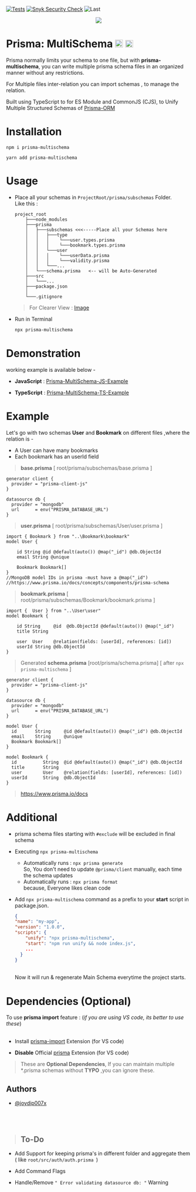 [![Tests](https://github.com/joydip007x/Prisma-MultiSchema/actions/workflows/tests.yml/badge.svg?branch=main)](https://github.com/joydip007x/Prisma-MultiSchema/actions/workflows/tests.yml)
[![Snyk Security Check](https://github.com/joydip007x/Prisma-MultiSchema/actions/workflows/snyk.yml/badge.svg?branch=main)](https://github.com/joydip007x/Prisma-MultiSchema/actions/workflows/snyk.yml) ![Last](https://img.shields.io/github/last-commit/joydip007x/Prisma-MultiSchema)


<p align="center">

<img src="https://media.giphy.com/media/v1.Y2lkPTc5MGI3NjExOTU5NmYyYzI0NGU2NTI4YTUyY2ZjN2IyZjBiY2QzYWIwZmRjMDQ2MCZlcD12MV9pbnRlcm5hbF9naWZzX2dpZklkJmN0PWc/cNWy8aU7WT0V2hwiUy/giphy.gif">

</p>

# Prisma: MultiSchema    <img height="21" src="https://img.shields.io/badge/javascript-%23323330.svg?style=for-the-badge&logo=javascript&logoColor=%23F7DF1E"> <img height="20.5" src="https://badges.frapsoft.com/typescript/love/typescript.png?v=101)](https://github.com/ellerbrock/typescript-badges">

Prisma normally limits your schema to one file, but with <b>prisma-multischema</b>, you can write multiple prisma schema files in an organized manner without any restrictions.

For Multiple files inter-relation you can  import schemas , to manage the relation.

Built using TypeScript to for ES Module and CommonJS (CJS),
to Unify Multiple Structured Schemas of [Prisma-ORM](https://www.prisma.io/)

# Installation

```
npm i prisma-multischema
```
```
yarn add prisma-multischema
```
# Usage

-  Place all your schemas in  `ProjectRoot/prisma/subschemas` Folder.<br>
Like this :  


    ```st
    project_root 
        ├───node_modules
        ├───prisma 
        │   ├───subschemas <<<-----Place all your Schemas here
        │   │   ├───type 
        │   │   │    └───user.types.prisma
        │   │   │    └───bookmark.types.prisma
        │   │   └───user
        │   │   │    └───userData.prisma
        │   │   │    └───validity.prisma
        │   │   └───...   
        │   └───schema.prisma   <-- will be Auto-Generated
        ├───src
        │   └───...
        ├───package.json
        │        
        └───.gitignore
    ```
    >For Clearer View : [Image](https://i.ibb.co/JnyRhxT/oie-eg-Dr9-Y4ksb-NU.png)


- Run in Terminal
    ```bash
    npx prisma-multischema
    ```

# Demonstration
 working example is available below -
- <b>JavaScript</b> : [Prisma-MultiSchema-JS-Example](https://github.com/joydip007x/Prisma-MultiSchema-JS-Example)

- <b>TypeScript</b> : [Prisma-MultiSchema-TS-Example](https://github.com/joydip007x/Prisma-MultiSchema-TS-Example)

# Example

Let's go with two schemas <b>User</b> and <b>Bookmark</b> on different files ,where the relation is -
- A User can have many bookmarks
- Each bookmark has an userId field

><b>base.prisma</b> [ root/prisma/subschemas/base.prisma ]
```prisma
generator client {
  provider = "prisma-client-js"
}

datasource db {
  provider = "mongodb"
  url      = env("PRISMA_DATABASE_URL")
}
```
><b>user.prisma</b> [ root/prisma/subschemas/User/user.prisma ]
```Prisma
import { Bookmark } from "..\Bookmark\bookmark"
model User {

    id String @id @default(auto()) @map("_id") @db.ObjectId
    email String @unique

    Bookmark Bookmark[]
}
//MongoDB model IDs in prisma -must have a @map("_id") 
//https://www.prisma.io/docs/concepts/components/prisma-schema
```
><b>bookmark.prisma</b> [ root/prisma/subschemas/Bookmark/bookmark.prisma ]
```Prisma
import {  User } from "..\User\user"
model Bookmark {

    id String     @id  @db.ObjectId @default(auto()) @map("_id") 
    title String
    
    user  User    @relation(fields: [userId], references: [id])
    userId String @db.ObjectId
}
```
>Generated <b>schema.prisma</b> [root/prisma/schema.prisma]
> [ after `npx prisma-multischema` ]
```prisma
generator client {
  provider = "prisma-client-js"
}

datasource db {
  provider = "mongodb" 
  url      = env("PRISMA_DATABASE_URL")
}

model User {
  id       String     @id @default(auto()) @map("_id") @db.ObjectId
  email    String     @unique
  Bookmark Bookmark[]
}

model Bookmark {
  id          String  @id @default(auto()) @map("_id") @db.ObjectId 
  title       String
  user        User    @relation(fields: [userId], references: [id])
  userId      String  @db.ObjectId
}
```
>https://www.prisma.io/docs

# Additional
- prisma schema files starting with `#exclude` will be excluded in final schema
- Executing `npx prisma-multischema` 
    - Automatically runs :  `npx prisma generate`
    <br>So, You don't need to update `@prisma/client` manually,  each time the schema  updates
    - Automatically runs : `npx prisma format`
    <br> because, Everyone likes clean code

- Add `npx prisma-multischema` command as a prefix to your <b>start</b> script in package.json. 
    ```json
    {
    "name": "my-app",
    "version": "1.0.0",
    "scripts": {
        "unify": "npx prisma-multischema",
        "start": "npm run unify && node index.js",
        ...
      }
    }
    ```
    <br>Now it will run & regenerate Main Schema everytime the project starts.
# Dependencies (Optional)
To use <b>prisma import</b> feature : (<i>if you are using VS code, its better to use these</i>)<br>
<br>
- Install [prisma-import](https://marketplace.visualstudio.com/items?itemName=ajmnz.prisma-import) Extension (for VS code)  

- <b>Disable</b> Official [prisma](https://marketplace.visualstudio.com/items?itemName=Prisma.prisma) Extension (for VS code)

>These are <b>Optional Dependencies</b>, If you can maintain multiple *.prisma schemas  without <b>TYPO</b> ,you can ignore these.



## Authors

- [@joydip007x](https://www.github.com/joydip007x)

<br><br>
>## To-Do
- Add Support for keeping prisma's in different folder and aggregate them ( like `root/src/auth/auth.prisma `)

- Add Command Flags
- Handle/Remove `" Error validating datasource db: "` Warning
